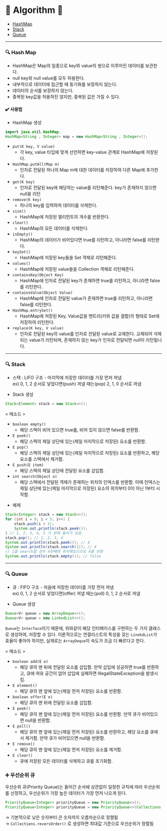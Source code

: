 # :balloon: Algorithm :balloon:

- [HashMap](#mag-hash-map)
- [Stack](#mag-stack)
- [Queue](#mag-queue)

---

### :mag: Hash Map

* HashMap은 Map의 일종으로 key와 value의 쌍으로 이루어진 데이터를 보관한다.
* null key와 null value를 모두 허용한다.
* 내부적으로 데이터에 접근할 때 동기화를 보장하지 않는다.
* 데이터의 순서를 보장하지 않는다.
* 중복된 key값을 허용하진 않지만, 중복된 값은 가질 수 있다.

#### :heavy_check_mark: 사용법
- HashMap 생성
```java
import java.util.HashMap;
HashMap<String , Integer> map = new HashMap<String , Integer>();
```

* `put(K key, V value)`
  * 각 key, value 타입에 맞게 선언하면 key-value 관계로 HashMap에 저장된다.
* `HashMap.putAll(Map m)`
  * 인자로 전달된 하나의 Map m에 대한 데이터를 저장하여 다른 Map에 추가한다.
* `get(K key)`
  * 인자로 전달된 key에 해당하는 value를 리턴해준다. key가 존재하지 않으면 null을 리턴
* `remove(K key)`
  * 하나의 key를 입력하여 데이터를 삭제한다.
* `size()`
  * HashMap에 저장된 엘리먼트의 개수를 반환한다.
* `clear()`
  * HashMap의 모든 데이터를 삭제한다.
* `isEmpty()`
  * HashMap의 데이터가 비어있다면 true를 리턴하고, 아니라면 false를 리턴한다.
* `keySet()`
  * HashMap에 저장된 key들을 Set 객체로 리턴해준다.
* `values()`
  * HashMap에 저장된 value들을 Collection 객체로 리턴해준다.
* `containsKey(Object Key)`
  * HashMap에 인자로 전달된 key가 존재하면 true를 리턴하고, 아니라면 false를 리턴한다.
* `containsValue(Object Value)`
  * HashMap에 인자로 전달된 value가 존재하면 true를 리턴하고, 아니라면 false를 리턴한다.
* `HashMap.entrySet()`
  * HashMap에 저장된 Key, Value값을 엔트리(키와 값을 결합)의 형태로 Set에 저장하여 리턴한다.
* `replace(K key, V value)`
  * 인자로 전달된 key의 value를 인자로 전달된 value로 교체한다. 교체되어 삭제되는 value가 리턴되며, 존재하지 않는 key가 인자로 전달되면 null이 리턴됩니다.
  
---
### :mag: Stack
- 스택 : LIFO 구조 - 마지막에 저장한 데이터를 가장 먼저 꺼냄  
ex) 0, 1, 2 순서로 넣었다면(push) 꺼낼 때는(pop) 2, 1, 0 순서로 꺼냄

- Stack 생성
```java
Stack<Element> stack = new Stack<>();
```

< 메소드 >
* `boolean empty()`
  * 해당 스택이 비어 있으면 true를, 비어 있지 않으면 false를 반환함.
* `E peek()`
  * 해당 스택의 제일 상단에 있는(제일 마지막으로 저장된) 요소를 반환함.
* `E pop()`
  * 해당 스택의 제일 상단에 있는(제일 마지막으로 저장된) 요소를 반환하고, 해당 요소를 스택에서 제거함.
* `E push(E item)`
  * 해당 스택의 제일 상단에 전달된 요소를 삽입함.
* `int search(Object o)`
  * 해당 스택에서 전달된 객체가 존재하는 위치의 인덱스를 반환함. 이때 인덱스는 제일 상단에 있는(제일 마지막으로 저장된) 요소의 위치부터 0이 아닌 1부터 시작함.

- 예제
```java
Stack<Integer> stack = new Stack<>();
for (int i = 0; i < 5; i++) {
    stack.push(i + 1);
    System.out.println(stack.peek());
} // 1, 2, 3, 4, 5 가 현재 들어가 있음
stack.pop(); // 1, 2, 3, 4
System.out.println(stack.peek()); // 4
System.out.println(stack.search(1)); // 4
// 1을 search할 경우 4번째에 위치해있으므로 4를 반환
System.out.println(stack.empty()); // false
```

---
### :mag: Queue
- 큐 : FIFO 구조 - 처음에 저장한 데이터를 가장 먼저 꺼냄  
ex) 0, 1, 2 순서로 넣었다면(offer) 꺼낼 때는(poll) 0, 1, 2 순서로 꺼냄

- Queue 생성
```java
Queue<V> queue = new ArrayDeque<>();
Queue<V> queue = new LinkedList<>();
```

`Queue`는 `Interface`이기 때문에, 위와같이 해당 인터페이스를 구현하는 두 가지 클래스로 생성하여, 저장할 수 있다.
이론적으로는 연결리스트의 특성을 갖는 `LinekdList`가 효율이 좋아야 하지만, 실제로는 `ArrayDeque`이 속도가 조금 더 빠르다고 한다.

< 메소드 >
* `boolean add(E e)`
  * 해당 큐의 맨 뒤에 전달된 요소를 삽입함. 만약 삽입에 성공하면 true를 반환하고, 큐에 여유 공간이 없어 삽입에 실패하면 IllegalStateException을 발생시킴.
* `E element()`
  * 해당 큐의 맨 앞에 있는(제일 먼저 저장된) 요소를 반환함.
* `boolean offer(E e)`
  * 해당 큐의 맨 뒤에 전달된 요소를 삽입함.
* `E peek()`
  * 해당 큐의 맨 앞에 있는(제일 먼저 저장된) 요소를 반환함. 만약 큐가 비어있으면 null을 반환함.
* `E poll()`
  * 해당 큐의 맨 앞에 있는(제일 먼저 저장된) 요소를 반환하고, 해당 요소를 큐에서 제거함. 만약 큐가 비어있으면 null을 반환함.
* `E remove()`
  * 해당 큐의 맨 앞에 있는(제일 먼저 저장된) 요소를 제거함.
* `E clear()`
  * 큐에 저장된 모든 데이터를 삭제하고 큐를 초기화함.

### ➕ 우선순위 큐

우선순위 큐(Priority Queue)는 들어간 순서에 상관없이 일정한 규칙에 따라 우선순위를 선정하고, 우선순위가 가장 높은 데이터가 가장 먼저 나오게 된다.

```java
PriorityQueue<Integer> priorityQueue = new PriorityQueue<>();
PriorityQueue<Integer> priorityQueue = new PriorityQueue<>(Collections.reverseOrder());
```

→ 기본적으로 낮은 숫자부터 큰 숫자까지 오름차순으로 정렬됨  
→ `Collections.reversOrder()` 로 생성하면 최대값 기준으로 우선순위가 정렬됨
